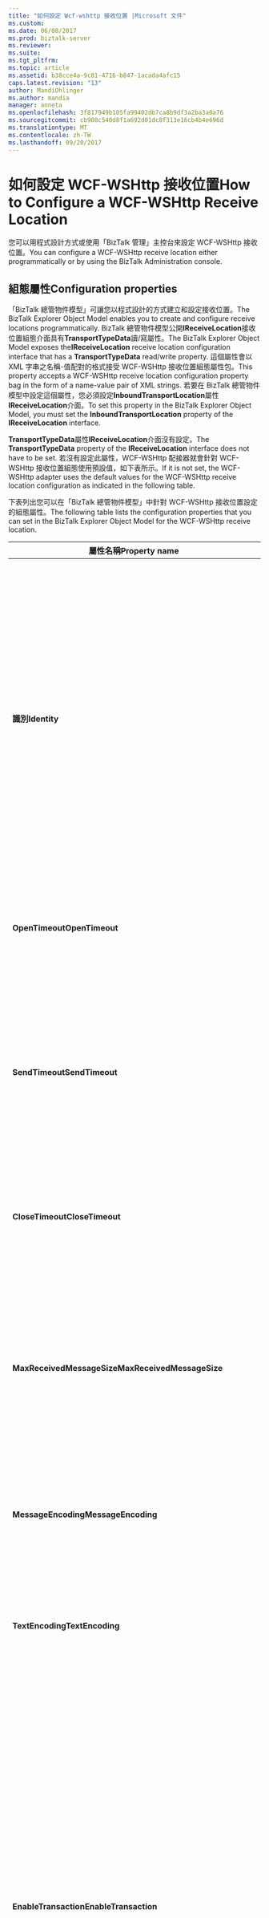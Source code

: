 ```yaml
---
title: "如何設定 Wcf-wshttp 接收位置 |Microsoft 文件"
ms.custom: 
ms.date: 06/08/2017
ms.prod: biztalk-server
ms.reviewer: 
ms.suite: 
ms.tgt_pltfrm: 
ms.topic: article
ms.assetid: b38cce4a-9c81-4716-b847-1acada4afc15
caps.latest.revision: "13"
author: MandiOhlinger
ms.author: mandia
manager: anneta
ms.openlocfilehash: 3f817949b105fa99402db7ca8b9df3a2ba3a0a76
ms.sourcegitcommit: cb908c540d8f1a692d01dc8f313e16cb4b4e696d
ms.translationtype: MT
ms.contentlocale: zh-TW
ms.lasthandoff: 09/20/2017
---
```

# <a name="how-to-configure-a-wcf-wshttp-receive-location"></a><span data-ttu-id="8534e-102">如何設定 WCF-WSHttp 接收位置</span><span class="sxs-lookup"><span data-stu-id="8534e-102">How to Configure a WCF-WSHttp Receive Location</span></span>
<span data-ttu-id="8534e-103">您可以用程式設計方式或使用「BizTalk 管理」主控台來設定 WCF-WSHttp 接收位置。</span><span class="sxs-lookup"><span data-stu-id="8534e-103">You can configure a WCF-WSHttp receive location either programmatically or by using the BizTalk Administration console.</span></span>  
  
## <a name="configuration-properties"></a><span data-ttu-id="8534e-104">組態屬性</span><span class="sxs-lookup"><span data-stu-id="8534e-104">Configuration properties</span></span>
  
 <span data-ttu-id="8534e-105">「BizTalk 總管物件模型」可讓您以程式設計的方式建立和設定接收位置。</span><span class="sxs-lookup"><span data-stu-id="8534e-105">The BizTalk Explorer Object Model enables you to create and configure receive locations programmatically.</span></span> <span data-ttu-id="8534e-106">BizTalk 總管物件模型公開**IReceiveLocation**接收位置組態介面具有**TransportTypeData**讀/寫屬性。</span><span class="sxs-lookup"><span data-stu-id="8534e-106">The BizTalk Explorer Object Model exposes the**IReceiveLocation** receive location configuration interface that has a **TransportTypeData** read/write property.</span></span> <span data-ttu-id="8534e-107">這個屬性會以 XML 字串之名稱-值配對的格式接受 WCF-WSHttp 接收位置組態屬性包。</span><span class="sxs-lookup"><span data-stu-id="8534e-107">This property accepts a WCF-WSHttp receive location configuration property bag in the form of a name-value pair of XML strings.</span></span> <span data-ttu-id="8534e-108">若要在 BizTalk 總管物件模型中設定這個屬性，您必須設定**InboundTransportLocation**屬性**IReceiveLocation**介面。</span><span class="sxs-lookup"><span data-stu-id="8534e-108">To set this property in the BizTalk Explorer Object Model, you must set the **InboundTransportLocation** property of the **IReceiveLocation** interface.</span></span>  
  
 <span data-ttu-id="8534e-109">**TransportTypeData**屬性**IReceiveLocation**介面沒有設定。</span><span class="sxs-lookup"><span data-stu-id="8534e-109">The **TransportTypeData** property of the **IReceiveLocation** interface does not have to be set.</span></span> <span data-ttu-id="8534e-110">若沒有設定此屬性，WCF-WSHttp 配接器就會針對 WCF-WSHttp 接收位置組態使用預設值，如下表所示。</span><span class="sxs-lookup"><span data-stu-id="8534e-110">If it is not set, the WCF-WSHttp adapter uses the default values for the WCF-WSHttp receive location configuration as indicated in the following table.</span></span>  
  
 <span data-ttu-id="8534e-111">下表列出您可以在「BizTalk 總管物件模型」中針對 WCF-WSHttp 接收位置設定的組態屬性。</span><span class="sxs-lookup"><span data-stu-id="8534e-111">The following table lists the configuration properties that you can set in the BizTalk Explorer Object Model for the WCF-WSHttp receive location.</span></span>  
  
|<span data-ttu-id="8534e-112">屬性名稱</span><span class="sxs-lookup"><span data-stu-id="8534e-112">Property name</span></span>|<span data-ttu-id="8534e-113">類型</span><span class="sxs-lookup"><span data-stu-id="8534e-113">Type</span></span>|<span data-ttu-id="8534e-114">Description</span><span class="sxs-lookup"><span data-stu-id="8534e-114">Description</span></span>|  
|-------------------|----------|-----------------|  
|<span data-ttu-id="8534e-115">**識別**</span><span class="sxs-lookup"><span data-stu-id="8534e-115">**Identity**</span></span>|<span data-ttu-id="8534e-116">XML BLOB</span><span class="sxs-lookup"><span data-stu-id="8534e-116">XML Blob</span></span><br /><br /> <span data-ttu-id="8534e-117">範例：</span><span class="sxs-lookup"><span data-stu-id="8534e-117">Example:</span></span><br /><br /> <span data-ttu-id="8534e-118">&lt;身分識別&gt;</span><span class="sxs-lookup"><span data-stu-id="8534e-118">&lt;identity&gt;</span></span><br /><br /> <span data-ttu-id="8534e-119">&lt;userPrincipalName 值 ="username@contoso.com"/&gt;</span><span class="sxs-lookup"><span data-stu-id="8534e-119">&lt;userPrincipalName value="username@contoso.com" /&gt;</span></span><br /><br /> <span data-ttu-id="8534e-120">&lt;/identity&gt;</span><span class="sxs-lookup"><span data-stu-id="8534e-120">&lt;/identity&gt;</span></span>|<span data-ttu-id="8534e-121">指定此接收位置所提供服務的識別。</span><span class="sxs-lookup"><span data-stu-id="8534e-121">Specify the identity of the service that this receive location provides.</span></span> <span data-ttu-id="8534e-122">可以針對指定的值**識別**屬性，則根據安全性組態而有所不同。</span><span class="sxs-lookup"><span data-stu-id="8534e-122">The values that can be specified for the **Identity** property differ according to the security configuration.</span></span> <span data-ttu-id="8534e-123">這些設定可讓用戶端驗證此接收位置。</span><span class="sxs-lookup"><span data-stu-id="8534e-123">These settings enable the client to authenticate this receive location.</span></span> <span data-ttu-id="8534e-124">在用戶端與服務之間的交握程序中，Windows Communication Foundation (WCF) 基礎結構可確保預期之服務的識別能夠與這個項目的值相符。</span><span class="sxs-lookup"><span data-stu-id="8534e-124">In the handshake process between the client and service, the Windows Communication Foundation (WCF) infrastructure will ensure that the identity of the expected service matches the values of this element.</span></span><br /><br /> <span data-ttu-id="8534e-125">預設為空字串。</span><span class="sxs-lookup"><span data-stu-id="8534e-125">The default is an empty string.</span></span>|  
|<span data-ttu-id="8534e-126">**OpenTimeout**</span><span class="sxs-lookup"><span data-stu-id="8534e-126">**OpenTimeout**</span></span>|<span data-ttu-id="8534e-127">**System.TimeSpan**</span><span class="sxs-lookup"><span data-stu-id="8534e-127">**System.TimeSpan**</span></span>|<span data-ttu-id="8534e-128">指定時間值，表示可供完成通道開啟作業的時間間隔。</span><span class="sxs-lookup"><span data-stu-id="8534e-128">Specify a time span value that indicates the interval of time provided for a channel open operation to complete.</span></span><br /><br /> <span data-ttu-id="8534e-129">預設值：00:01:00</span><span class="sxs-lookup"><span data-stu-id="8534e-129">Default value: 00:01:00</span></span>|  
|<span data-ttu-id="8534e-130">**SendTimeout**</span><span class="sxs-lookup"><span data-stu-id="8534e-130">**SendTimeout**</span></span>|<span data-ttu-id="8534e-131">**System.TimeSpan**</span><span class="sxs-lookup"><span data-stu-id="8534e-131">**System.TimeSpan**</span></span>|<span data-ttu-id="8534e-132">指定時間值，表示可供完成傳送作業的時間間隔。</span><span class="sxs-lookup"><span data-stu-id="8534e-132">Specify a time span value that indicates the interval of time provided for a send operation to complete.</span></span> <span data-ttu-id="8534e-133">如果您使用要求-回應接收埠，這個值會指定完成整個互動的時間長度，即使服務傳回很大的訊息也是如此。</span><span class="sxs-lookup"><span data-stu-id="8534e-133">If you use a request-response receive port, this value specifies a time span for the whole interaction to complete, even if the client returns a large message.</span></span><br /><br /> <span data-ttu-id="8534e-134">預設值：00:01:00</span><span class="sxs-lookup"><span data-stu-id="8534e-134">Default value: 00:01:00</span></span>|  
|<span data-ttu-id="8534e-135">**CloseTimeout**</span><span class="sxs-lookup"><span data-stu-id="8534e-135">**CloseTimeout**</span></span>|<span data-ttu-id="8534e-136">**System.TimeSpan**</span><span class="sxs-lookup"><span data-stu-id="8534e-136">**System.TimeSpan**</span></span>|<span data-ttu-id="8534e-137">指定時間值，表示可供完成通道關閉作業的時間間隔。</span><span class="sxs-lookup"><span data-stu-id="8534e-137">Specify a time span value that indicates the interval of time provided for a channel close operation to complete.</span></span><br /><br /> <span data-ttu-id="8534e-138">預設值：00:01:00</span><span class="sxs-lookup"><span data-stu-id="8534e-138">Default value: 00:01:00</span></span>|  
|<span data-ttu-id="8534e-139">**MaxReceivedMessageSize**</span><span class="sxs-lookup"><span data-stu-id="8534e-139">**MaxReceivedMessageSize**</span></span>|<span data-ttu-id="8534e-140">Integer</span><span class="sxs-lookup"><span data-stu-id="8534e-140">Integer</span></span>|<span data-ttu-id="8534e-141">指定大小上限，以位元組為單位，可以從網路收到的訊息 （包括標頭）。</span><span class="sxs-lookup"><span data-stu-id="8534e-141">Specify the maximum size, in bytes, for a message (including headers) that can be received on the wire.</span></span> <span data-ttu-id="8534e-142">訊息的大小受限於配置給每個訊息的記憶體數量。</span><span class="sxs-lookup"><span data-stu-id="8534e-142">The size of the messages is bounded by the amount of memory allocated for each message.</span></span> <span data-ttu-id="8534e-143">您可以使用這個屬性來限制遭受拒絕服務 (DoS) 攻擊的風險程度。</span><span class="sxs-lookup"><span data-stu-id="8534e-143">You can use this property to limit exposure to denial of service (DoS) attacks.</span></span><br /><br /> <span data-ttu-id="8534e-144">預設值：65536</span><span class="sxs-lookup"><span data-stu-id="8534e-144">Default value: 65536</span></span>|  
|<span data-ttu-id="8534e-145">**MessageEncoding**</span><span class="sxs-lookup"><span data-stu-id="8534e-145">**MessageEncoding**</span></span>|<span data-ttu-id="8534e-146">Enum</span><span class="sxs-lookup"><span data-stu-id="8534e-146">Enum</span></span><br /><br /> <span data-ttu-id="8534e-147">-   **文字**-使用文字訊息編碼器。</span><span class="sxs-lookup"><span data-stu-id="8534e-147">-   **Text** - Use a text message encoder.</span></span><br /><span data-ttu-id="8534e-148">-   **Mtom** -使用訊息傳輸最佳化機制 1.0 (MTOM) 編碼器。</span><span class="sxs-lookup"><span data-stu-id="8534e-148">-   **Mtom** - Use a Message Transmission Optimization Mechanism 1.0 (MTOM) encoder.</span></span>|<span data-ttu-id="8534e-149">指定用來為 SOAP 訊息編碼的編碼器。</span><span class="sxs-lookup"><span data-stu-id="8534e-149">Specify the encoder used to encode the SOAP message.</span></span><br /><br /> <span data-ttu-id="8534e-150">預設值：**文字**</span><span class="sxs-lookup"><span data-stu-id="8534e-150">Default value: **Text**</span></span>|  
|<span data-ttu-id="8534e-151">**TextEncoding**</span><span class="sxs-lookup"><span data-stu-id="8534e-151">**TextEncoding**</span></span>|<span data-ttu-id="8534e-152">Enum</span><span class="sxs-lookup"><span data-stu-id="8534e-152">Enum</span></span><br /><br /> <span data-ttu-id="8534e-153">-   **unicodeFFF** -Unicode BigEndian 編碼方式。</span><span class="sxs-lookup"><span data-stu-id="8534e-153">-   **unicodeFFF** - Unicode BigEndian encoding.</span></span><br /><span data-ttu-id="8534e-154">-   **utf-16** -16 位元編碼方式。</span><span class="sxs-lookup"><span data-stu-id="8534e-154">-   **utf-16** - 16-bit encoding.</span></span><br /><span data-ttu-id="8534e-155">-   **utf-8** -8 位元編碼方式</span><span class="sxs-lookup"><span data-stu-id="8534e-155">-   **utf-8** - 8-bit encoding</span></span>|<span data-ttu-id="8534e-156">指定要使用繫結上發出訊息的字元集編碼方式的字元時**MessageEncoding**屬性設定為**文字**。</span><span class="sxs-lookup"><span data-stu-id="8534e-156">Specify the character set encoding to be used for emitting messages on the binding when the **MessageEncoding** property is set to **Text**.</span></span><br /><br /> <span data-ttu-id="8534e-157">預設值： **utf-8**</span><span class="sxs-lookup"><span data-stu-id="8534e-157">Default value: **utf-8**</span></span>|  
|<span data-ttu-id="8534e-158">**EnableTransaction**</span><span class="sxs-lookup"><span data-stu-id="8534e-158">**EnableTransaction**</span></span>|<span data-ttu-id="8534e-159">布林</span><span class="sxs-lookup"><span data-stu-id="8534e-159">Boolean</span></span>|<span data-ttu-id="8534e-160">指定是否使用來自用戶端的交易，將訊息提交至 MessageBox 資料庫。</span><span class="sxs-lookup"><span data-stu-id="8534e-160">Specify whether a message is submitted to the MessageBox database using the transaction flowed from clients.</span></span> <span data-ttu-id="8534e-161">如果這個屬性是`True`，用戶端都必須提交訊息使用**Ws-atomictransaction**通訊協定。</span><span class="sxs-lookup"><span data-stu-id="8534e-161">If this property is `True`, the clients are required to submit messages using the **WS-AtomicTransaction** protocol.</span></span> <span data-ttu-id="8534e-162">如果用戶端在交易式範圍以外提交訊息，這個接收位置會將例外狀況傳回至用戶端，而不會擱置任何訊息。</span><span class="sxs-lookup"><span data-stu-id="8534e-162">If the clients submit messages outside the transactional scope then this receive location returns an exception back to the clients, and no messages are suspended.</span></span><br /><br /> <span data-ttu-id="8534e-163">此選項只適用於單向接收位置。</span><span class="sxs-lookup"><span data-stu-id="8534e-163">The option is available only for one-way receive locations.</span></span> <span data-ttu-id="8534e-164">如果用戶端在要求-回應接收位置的交易式內容中提交訊息，則會將例外狀況傳回至用戶端，而不會擱置任何訊息。</span><span class="sxs-lookup"><span data-stu-id="8534e-164">If the clients submit messages in a transactional context for request-response receive locations, then an exception is returned back to the clients and no messages are suspended.</span></span><br /><br /> <span data-ttu-id="8534e-165">預設值：`False`</span><span class="sxs-lookup"><span data-stu-id="8534e-165">Default value: `False`</span></span>|  
|<span data-ttu-id="8534e-166">**MaxConcurrentCalls**</span><span class="sxs-lookup"><span data-stu-id="8534e-166">**MaxConcurrentCalls**</span></span>|<span data-ttu-id="8534e-167">Integer</span><span class="sxs-lookup"><span data-stu-id="8534e-167">Integer</span></span>|<span data-ttu-id="8534e-168">指定對單一服務執行個體的並行呼叫數目。</span><span class="sxs-lookup"><span data-stu-id="8534e-168">Specify the number of concurrent calls to a single service instance.</span></span> <span data-ttu-id="8534e-169">超出上限的呼叫將排入佇列。</span><span class="sxs-lookup"><span data-stu-id="8534e-169">Calls in excess of the limit are queued.</span></span> <span data-ttu-id="8534e-170">此屬性的範圍介於 1 和 Int32.MaxValue 之間。</span><span class="sxs-lookup"><span data-stu-id="8534e-170">The range of this property is from 1 to Int32.MaxValue.</span></span> <span data-ttu-id="8534e-171">預設值：200</span><span class="sxs-lookup"><span data-stu-id="8534e-171">Default value: 200</span></span>|  
|<span data-ttu-id="8534e-172">**SecurityMode**</span><span class="sxs-lookup"><span data-stu-id="8534e-172">**SecurityMode**</span></span>|<span data-ttu-id="8534e-173">Enum</span><span class="sxs-lookup"><span data-stu-id="8534e-173">Enum</span></span><br /><br /> <span data-ttu-id="8534e-174">-   **無**</span><span class="sxs-lookup"><span data-stu-id="8534e-174">-   **None**</span></span><br /><span data-ttu-id="8534e-175">-   **訊息**</span><span class="sxs-lookup"><span data-stu-id="8534e-175">-   **Message**</span></span><br /><span data-ttu-id="8534e-176">-   **傳輸**</span><span class="sxs-lookup"><span data-stu-id="8534e-176">-   **Transport**</span></span><br /><span data-ttu-id="8534e-177">-   **TransportWithMessageCredential**</span><span class="sxs-lookup"><span data-stu-id="8534e-177">-   **TransportWithMessageCredential**</span></span><br /><br /> <span data-ttu-id="8534e-178">如需有關成員名稱的**SecurityMode**屬性，請參閱**安全性模式**屬性**Wcf-wshttp 傳輸屬性對話方塊、 接收、 安全性**  索引標籤[!INCLUDE[ui-guidance-developers-reference](../includes/ui-guidance-developers-reference.md)]。</span><span class="sxs-lookup"><span data-stu-id="8534e-178">For more information about the member names for the **SecurityMode** property, see the **Security mode** property in the **WCF-WSHttp Transport Properties Dialog Box, Receive, Security** tab [!INCLUDE[ui-guidance-developers-reference](../includes/ui-guidance-developers-reference.md)].</span></span> |<span data-ttu-id="8534e-179">指定使用的安全性類型。</span><span class="sxs-lookup"><span data-stu-id="8534e-179">Specify the type of security that is used.</span></span><br /><br /> <span data-ttu-id="8534e-180">預設值：**訊息**</span><span class="sxs-lookup"><span data-stu-id="8534e-180">Default value: **Message**</span></span>|  
|<span data-ttu-id="8534e-181">**TransportClientCredentialType**</span><span class="sxs-lookup"><span data-stu-id="8534e-181">**TransportClientCredentialType**</span></span>|<span data-ttu-id="8534e-182">Enum</span><span class="sxs-lookup"><span data-stu-id="8534e-182">Enum</span></span><br /><br /> <span data-ttu-id="8534e-183">-   **無**</span><span class="sxs-lookup"><span data-stu-id="8534e-183">-   **None**</span></span><br /><span data-ttu-id="8534e-184">-   **基本**</span><span class="sxs-lookup"><span data-stu-id="8534e-184">-   **Basic**</span></span><br /><span data-ttu-id="8534e-185">-   **Ntlm**</span><span class="sxs-lookup"><span data-stu-id="8534e-185">-   **Ntlm**</span></span><br /><span data-ttu-id="8534e-186">-   **Windows**</span><span class="sxs-lookup"><span data-stu-id="8534e-186">-   **Windows**</span></span><br /><span data-ttu-id="8534e-187">-   **憑證**</span><span class="sxs-lookup"><span data-stu-id="8534e-187">-   **Certificate**</span></span><br /><br /> <span data-ttu-id="8534e-188">如需有關成員名稱的**TransportClientCredentialType**屬性，請參閱**傳輸用戶端認證類型**屬性**Wcf-wshttp 傳輸屬性對話方塊、 接收、 安全性** 索引標籤[!INCLUDE[ui-guidance-developers-reference](../includes/ui-guidance-developers-reference.md)]。</span><span class="sxs-lookup"><span data-stu-id="8534e-188">For more information about the member names for the **TransportClientCredentialType** property, see the **Transport client credential type** property in the **WCF-WSHttp Transport Properties Dialog Box, Receive, Security** tab [!INCLUDE[ui-guidance-developers-reference](../includes/ui-guidance-developers-reference.md)].</span></span>|<span data-ttu-id="8534e-189">指定在執行用戶端驗證時，所要使用的認證類型。</span><span class="sxs-lookup"><span data-stu-id="8534e-189">Specify the type of credential to be used when performing the client authentication.</span></span><br /><br /> <span data-ttu-id="8534e-190">預設值： **Windows**</span><span class="sxs-lookup"><span data-stu-id="8534e-190">Default value: **Windows**</span></span>|  
|<span data-ttu-id="8534e-191">**MessageClientCredentialType**</span><span class="sxs-lookup"><span data-stu-id="8534e-191">**MessageClientCredentialType**</span></span>|<span data-ttu-id="8534e-192">Enum</span><span class="sxs-lookup"><span data-stu-id="8534e-192">Enum</span></span><br /><br /> <span data-ttu-id="8534e-193">-   **無**</span><span class="sxs-lookup"><span data-stu-id="8534e-193">-   **None**</span></span><br /><span data-ttu-id="8534e-194">-   **Windows**</span><span class="sxs-lookup"><span data-stu-id="8534e-194">-   **Windows**</span></span><br /><span data-ttu-id="8534e-195">-   **使用者名稱**</span><span class="sxs-lookup"><span data-stu-id="8534e-195">-   **UserName**</span></span><br /><span data-ttu-id="8534e-196">-   **憑證**</span><span class="sxs-lookup"><span data-stu-id="8534e-196">-   **Certificate**</span></span><br /><br /> <span data-ttu-id="8534e-197">如需有關成員名稱的**MessageClientCredentialType**屬性，請參閱**訊息用戶端認證類型**屬性**Wcf-wshttp 傳輸屬性對話方塊方塊中，接收、 安全性** 索引標籤[!INCLUDE[ui-guidance-developers-reference](../includes/ui-guidance-developers-reference.md)]。</span><span class="sxs-lookup"><span data-stu-id="8534e-197">For more information about the member names for the **MessageClientCredentialType** property, see the **Message client credential type** property in the **WCF-WSHttp Transport Properties Dialog Box, Receive, Security** tab [!INCLUDE[ui-guidance-developers-reference](../includes/ui-guidance-developers-reference.md)].</span></span>|<span data-ttu-id="8534e-198">指定當使用以訊息為基礎的安全性來執行用戶端驗證時，所要使用的認證類型。</span><span class="sxs-lookup"><span data-stu-id="8534e-198">Specify the type of credential to be used when performing client authentication using message-based security.</span></span><br /><br /> <span data-ttu-id="8534e-199">預設值： **Windows**</span><span class="sxs-lookup"><span data-stu-id="8534e-199">Default value: **Windows**</span></span>|  
|<span data-ttu-id="8534e-200">**AlgorithmSuite**</span><span class="sxs-lookup"><span data-stu-id="8534e-200">**AlgorithmSuite**</span></span>|<span data-ttu-id="8534e-201">Enum</span><span class="sxs-lookup"><span data-stu-id="8534e-201">Enum</span></span><br /><br /> <span data-ttu-id="8534e-202">如需有關成員名稱的**AlgorithmSuite**屬性，請參閱**演算法套件**屬性**Wcf-wshttp 傳輸屬性對話方塊、 接收、 安全性**  索引標籤[!INCLUDE[ui-guidance-developers-reference](../includes/ui-guidance-developers-reference.md)]。</span><span class="sxs-lookup"><span data-stu-id="8534e-202">For more information about the member names for the **AlgorithmSuite** property, see the **Algorithm suite** property in the **WCF-WSHttp Transport Properties Dialog Box, Receive, Security** tab [!INCLUDE[ui-guidance-developers-reference](../includes/ui-guidance-developers-reference.md)].</span></span>|<span data-ttu-id="8534e-203">指定訊息加密和 Key Wrap 演算法。</span><span class="sxs-lookup"><span data-stu-id="8534e-203">Specify the message encryption and key-wrap algorithms.</span></span> <span data-ttu-id="8534e-204">這些演算法會對應到安全性原則語言 (WS-SecurityPolicy) 規格中所指定的演算法。</span><span class="sxs-lookup"><span data-stu-id="8534e-204">These algorithms map to those specified in the Security Policy Language (WS-SecurityPolicy) specification.</span></span><br /><br /> <span data-ttu-id="8534e-205">預設值： **Basic256**</span><span class="sxs-lookup"><span data-stu-id="8534e-205">Default value: **Basic256**</span></span>|  
|<span data-ttu-id="8534e-206">**NegotiateServiceCredential**</span><span class="sxs-lookup"><span data-stu-id="8534e-206">**NegotiateServiceCredential**</span></span>|<span data-ttu-id="8534e-207">布林</span><span class="sxs-lookup"><span data-stu-id="8534e-207">Boolean</span></span>|<span data-ttu-id="8534e-208">指定是否會在超出範圍的用戶端提供此服務認證，或是透過交涉程序從此服務取得服務認證給用戶端。</span><span class="sxs-lookup"><span data-stu-id="8534e-208">Specify whether the service credential is provisioned at the client out of band, or is obtained from the service to the client through a process of negotiation.</span></span> <span data-ttu-id="8534e-209">這類交涉是一般訊息交換的先驅。</span><span class="sxs-lookup"><span data-stu-id="8534e-209">Such a negotiation is a precursor to the usual message exchange.</span></span><br /><br /> <span data-ttu-id="8534e-210">如果**MessageClientCredentialType**屬性等於**無**， **Username**，或**憑證**，此屬性設定為**False**意指服務憑證位於超出訊號範圍的用戶端，以及用戶端，必須指定服務憑證。</span><span class="sxs-lookup"><span data-stu-id="8534e-210">If the **MessageClientCredentialType** property equals **None**, **Username**, or **Certificate**, setting this property to **False** implies that the service certificate is available at the client out of band and that the client needs to specify the service certificate.</span></span> <span data-ttu-id="8534e-211">這個模式可以與 SOAP 堆疊交互運作 (SOAP 堆疊會實作 WS-Trust 和 WS-SecureConversation)。</span><span class="sxs-lookup"><span data-stu-id="8534e-211">This mode is interoperable with SOAP stacks that implement WS-Trust and WS-SecureConversation.</span></span><br /><br /> <span data-ttu-id="8534e-212">如果**MessageClientCredentialType**屬性設定為**Windows**，此屬性設定為**False**指定 Kerberos 驗證。</span><span class="sxs-lookup"><span data-stu-id="8534e-212">If the **MessageClientCredentialType** property is set to **Windows**, setting this property to **False** specifies Kerberos-based authentication.</span></span> <span data-ttu-id="8534e-213">這表示，用戶端和服務都必須是相同 Kerberos 網域的一部分。</span><span class="sxs-lookup"><span data-stu-id="8534e-213">This means that the client and service must be part of the same Kerberos domain.</span></span> <span data-ttu-id="8534e-214">這個模式可以與 SOAP 堆疊交互運作，SOAP 堆疊會實作 Kerberos Token 設定檔 (如 OASIS WSS TC 上所定義) 以及 WS-Trust 和 WS-SecureConversation。</span><span class="sxs-lookup"><span data-stu-id="8534e-214">This mode is interoperable with SOAP stacks that implement the Kerberos token profile (as defined at OASIS WSS TC) as well as WS-Trust and WS-SecureConversation.</span></span><br /><br /> <span data-ttu-id="8534e-215">當這個屬性是**True**，會造成透過 SOAP 訊息以通道連接 SPNego 交換的.NET SOAP 交涉。</span><span class="sxs-lookup"><span data-stu-id="8534e-215">When this property is **True**, it causes a .NET SOAP negotiation that tunnels SPNego exchange over SOAP messages.</span></span><br /><br /> <span data-ttu-id="8534e-216">預設值： **，則為 True**</span><span class="sxs-lookup"><span data-stu-id="8534e-216">Default value: **True**</span></span>|  
|<span data-ttu-id="8534e-217">**EstablishSecurityContext**</span><span class="sxs-lookup"><span data-stu-id="8534e-217">**EstablishSecurityContext**</span></span>|<span data-ttu-id="8534e-218">布林</span><span class="sxs-lookup"><span data-stu-id="8534e-218">Boolean</span></span>|<span data-ttu-id="8534e-219">指定此安全性通道是否會建立安全的工作階段。</span><span class="sxs-lookup"><span data-stu-id="8534e-219">Specify whether the security channel establishes a secure session.</span></span> <span data-ttu-id="8534e-220">安全的工作階段會在交換應用程式訊息之前，先建立安全性內容語彙基元 (SCT)。</span><span class="sxs-lookup"><span data-stu-id="8534e-220">A secure session establishes a Security Context Token (SCT) before exchanging the application messages.</span></span><br /><br /> <span data-ttu-id="8534e-221">預設值： **，則為 True**</span><span class="sxs-lookup"><span data-stu-id="8534e-221">Default value: **True**</span></span>|  
|<span data-ttu-id="8534e-222">**ServiceCertificate**</span><span class="sxs-lookup"><span data-stu-id="8534e-222">**ServiceCertificate**</span></span>|<span data-ttu-id="8534e-223">字串</span><span class="sxs-lookup"><span data-stu-id="8534e-223">String</span></span>|<span data-ttu-id="8534e-224">針對此接收位置指定用戶端用來驗證服務之 X.509 憑證的憑證指紋。</span><span class="sxs-lookup"><span data-stu-id="8534e-224">Specify the thumbprint of the X.509 certificate for this receive location that the clients use to authenticate the service.</span></span> <span data-ttu-id="8534e-225">要用於此屬性的憑證必須安裝到**我**存放**目前使用者**位置。</span><span class="sxs-lookup"><span data-stu-id="8534e-225">The certificate to be used for this property must be installed into the **My** store in the **Current User** location.</span></span> <span data-ttu-id="8534e-226">**注意：**您必須將服務憑證安裝到**目前使用者**裝載此接收位置的接收處理常式的使用者帳戶的位置。</span><span class="sxs-lookup"><span data-stu-id="8534e-226">**Note:**  You must install the service certificate into the **Current User** location of the user account for the receive handler hosting this receive location.</span></span> <br /><br /> <span data-ttu-id="8534e-227">預設為空字串。</span><span class="sxs-lookup"><span data-stu-id="8534e-227">The default is an empty string.</span></span>|  
|<span data-ttu-id="8534e-228">**UseSSO**</span><span class="sxs-lookup"><span data-stu-id="8534e-228">**UseSSO**</span></span>|<span data-ttu-id="8534e-229">布林</span><span class="sxs-lookup"><span data-stu-id="8534e-229">Boolean</span></span>|<span data-ttu-id="8534e-230">指定是否使用「企業單一登入」(SSO) 來擷取用戶端認證，以便發出 SSO 票證。</span><span class="sxs-lookup"><span data-stu-id="8534e-230">Specify whether to use Enterprise Single Sign-On (SSO) to retrieve client credentials to issue an SSO ticket.</span></span> <span data-ttu-id="8534e-231">如需有關安全性組態支援 SSO，請參閱 「 企業單一登入可支援性的 Wcf-wshttp 接收配接器 > 一節中**Wcf-wshttp 傳輸屬性對話方塊、 接收、 安全性**  索引標籤[!INCLUDE[ui-guidance-developers-reference](../includes/ui-guidance-developers-reference.md)]。</span><span class="sxs-lookup"><span data-stu-id="8534e-231">For more information about the security configurations supporting SSO, see the section, "Enterprise Single Sign-On Supportability for the WCF-WSHttp Receive Adapter" in the **WCF-WSHttp Transport Properties Dialog Box, Receive, Security** tab [!INCLUDE[ui-guidance-developers-reference](../includes/ui-guidance-developers-reference.md)].</span></span>|  
|<span data-ttu-id="8534e-232">**InboundBodyLocation**</span><span class="sxs-lookup"><span data-stu-id="8534e-232">**InboundBodyLocation**</span></span>|<span data-ttu-id="8534e-233">Enum</span><span class="sxs-lookup"><span data-stu-id="8534e-233">Enum</span></span><br /><br /> <span data-ttu-id="8534e-234">-   **UseBodyElement** -使用內容的 SOAP**主體**內送訊息建立 BizTalk 訊息內文部分的項目。</span><span class="sxs-lookup"><span data-stu-id="8534e-234">-   **UseBodyElement** - Use the content of the SOAP **Body** element of an incoming message to create the BizTalk message body part.</span></span> <span data-ttu-id="8534e-235">如果 **Body** 元素有一個以上的子元素，則只有第一個元素會成為 BizTalk 訊息內文部分。</span><span class="sxs-lookup"><span data-stu-id="8534e-235">If the **Body** element has more than one child element, only the first element becomes the BizTalk message body part.</span></span><br /><span data-ttu-id="8534e-236">-   **UseEnvelope** -建立 BizTalk 訊息內文部分的整個 SOAP 從**信封**內送訊息。</span><span class="sxs-lookup"><span data-stu-id="8534e-236">-   **UseEnvelope** - Create the BizTalk message body part from the entire SOAP **Envelope** of an incoming message.</span></span><br /><span data-ttu-id="8534e-237">-   **UseBodyPath** -使用中的內文路徑運算式**InboundBodyPathExpression**屬性以建立 BizTalk 訊息內文部分。</span><span class="sxs-lookup"><span data-stu-id="8534e-237">-   **UseBodyPath** - Use the body path expression in the **InboundBodyPathExpression** property to create the BizTalk message body part.</span></span> <span data-ttu-id="8534e-238">內文路徑運算式會依照內送訊息 SOAP **Body** 元素的直系子元素來進行評估。</span><span class="sxs-lookup"><span data-stu-id="8534e-238">The body path expression is evaluated against the immediate child element of the SOAP **Body** element of an incoming message.</span></span> <span data-ttu-id="8534e-239">此屬性只對請求-回應連接埠有效。</span><span class="sxs-lookup"><span data-stu-id="8534e-239">This property is valid only for solicit-response ports.</span></span><br /><br /> <span data-ttu-id="8534e-240">如需有關如何使用**InboundBodyLocation**屬性，請參閱[指定 WCF 配接器的訊息本文](../core/specifying-the-message-body-for-the-wcf-adapters.md)。</span><span class="sxs-lookup"><span data-stu-id="8534e-240">For more information about how to use the **InboundBodyLocation** property, see [Specifying the Message Body for the WCF Adapters](../core/specifying-the-message-body-for-the-wcf-adapters.md).</span></span>|<span data-ttu-id="8534e-241">指定資料選取範圍，soap**主體**內送 WCF 訊息的項目。</span><span class="sxs-lookup"><span data-stu-id="8534e-241">Specify the data selection for the SOAP **Body** element of incoming WCF messages.</span></span><br /><br /> <span data-ttu-id="8534e-242">預設值： **UseBodyElement**</span><span class="sxs-lookup"><span data-stu-id="8534e-242">Default value: **UseBodyElement**</span></span>|  
|<span data-ttu-id="8534e-243">**InboundBodyPathExpression**</span><span class="sxs-lookup"><span data-stu-id="8534e-243">**InboundBodyPathExpression**</span></span>|<span data-ttu-id="8534e-244">字串</span><span class="sxs-lookup"><span data-stu-id="8534e-244">String</span></span><br /><br /> <span data-ttu-id="8534e-245">如需有關如何使用**InboundBodyPathExpression**屬性，請參閱[WCF 配接器屬性結構描述和屬性](../core/wcf-adapters-property-schema-and-properties.md)。</span><span class="sxs-lookup"><span data-stu-id="8534e-245">For more information about how to use the **InboundBodyPathExpression** property, see [WCF Adapters Property Schema and Properties](../core/wcf-adapters-property-schema-and-properties.md).</span></span>|<span data-ttu-id="8534e-246">指定內文路徑運算式來識別用於建立 BizTalk 訊息內文部分之內送訊息的特定部分。</span><span class="sxs-lookup"><span data-stu-id="8534e-246">Specify the body path expression to identify a specific part of an incoming message used to create the BizTalk message body part.</span></span> <span data-ttu-id="8534e-247">此內文路徑運算式評估的 soap 的直系子元素**主體**節點內送訊息。</span><span class="sxs-lookup"><span data-stu-id="8534e-247">This body path expression is evaluated against the immediate child element of the SOAP **Body** node of an incoming message.</span></span> <span data-ttu-id="8534e-248">如果此內文路徑運算式傳回一個以上的節點，則只會為 BizTalk 訊息內文部分選擇第一個節點。</span><span class="sxs-lookup"><span data-stu-id="8534e-248">If this body path expression returns more than one node, only the first node is chosen for the BizTalk message body part.</span></span> <span data-ttu-id="8534e-249">如果這個屬性，則需要**InboundBodyLocation**屬性設定為**UseBodyPath**。</span><span class="sxs-lookup"><span data-stu-id="8534e-249">This property is required if the **InboundBodyLocation** property is set to **UseBodyPath**.</span></span><br /><br /> <span data-ttu-id="8534e-250">預設為空字串。</span><span class="sxs-lookup"><span data-stu-id="8534e-250">The default is an empty string.</span></span>|  
|<span data-ttu-id="8534e-251">**InboundNodeEncoding**</span><span class="sxs-lookup"><span data-stu-id="8534e-251">**InboundNodeEncoding**</span></span>|<span data-ttu-id="8534e-252">Enum</span><span class="sxs-lookup"><span data-stu-id="8534e-252">Enum</span></span><br /><br /> <span data-ttu-id="8534e-253">-   **Base64** -Base64 編碼方式。</span><span class="sxs-lookup"><span data-stu-id="8534e-253">-   **Base64** - Base64 encoding.</span></span><br /><span data-ttu-id="8534e-254">-   **Hex** ： 十六進位編碼。</span><span class="sxs-lookup"><span data-stu-id="8534e-254">-   **Hex** - Hexadecimal encoding.</span></span><br /><span data-ttu-id="8534e-255">-   **字串**： 文字編碼-utf-8。</span><span class="sxs-lookup"><span data-stu-id="8534e-255">-   **String** - Text encoding - UTF-8.</span></span><br /><span data-ttu-id="8534e-256">-   **XML** -WCF 配接器建立 BizTalk 訊息內文中的內文路徑運算式所選取之節點外部 xml **InboundBodyPathExpression**。</span><span class="sxs-lookup"><span data-stu-id="8534e-256">-   **XML** - The WCF adapters create the BizTalk message body with the outer XML of the node selected by the body path expression in **InboundBodyPathExpression**.</span></span>|<span data-ttu-id="8534e-257">指定的編碼，Wcf-wshttp 接收配接器，用來解碼中指定的內文路徑運算式所識別的節點類型**InboundBodyPathExpression**。</span><span class="sxs-lookup"><span data-stu-id="8534e-257">Specify the type of encoding that the WCF-WSHttp receive adapter uses to decode the node identified by the body path expression specified in **InboundBodyPathExpression**.</span></span> <span data-ttu-id="8534e-258">如果這個屬性，則需要**InboundBodyLocation**屬性設定為**UseBodyPath**。</span><span class="sxs-lookup"><span data-stu-id="8534e-258">This property is required if the **InboundBodyLocation** property is set to **UseBodyPath**.</span></span><br /><br /> <span data-ttu-id="8534e-259">預設值： **XML**</span><span class="sxs-lookup"><span data-stu-id="8534e-259">Default value: **XML**</span></span>|  
|<span data-ttu-id="8534e-260">**OutboundBodyLocation**</span><span class="sxs-lookup"><span data-stu-id="8534e-260">**OutboundBodyLocation**</span></span>|<span data-ttu-id="8534e-261">Enum</span><span class="sxs-lookup"><span data-stu-id="8534e-261">Enum</span></span><br /><br /> <span data-ttu-id="8534e-262">-   **UseBodyElement** -使用 BizTalk 訊息內文部分建立的 soap 內容**主體**外寄回應訊息的項目。</span><span class="sxs-lookup"><span data-stu-id="8534e-262">-   **UseBodyElement** - Use the BizTalk message body part to create the content of the SOAP **Body** element for an outgoing response message.</span></span><br /><span data-ttu-id="8534e-263">-   **UseTemplate** -使用中提供的範本**OutboundXMLTemplate**屬性，建立內容的 SOAP**主體**外寄回應訊息的項目。</span><span class="sxs-lookup"><span data-stu-id="8534e-263">-   **UseTemplate** - Use the template supplied in the **OutboundXMLTemplate** property to create the content of the SOAP **Body** element for an outgoing response message.</span></span><br /><br /> <span data-ttu-id="8534e-264">如需有關如何使用**OutboundBodyLocation**屬性，請參閱[指定 WCF 配接器的訊息本文](../core/specifying-the-message-body-for-the-wcf-adapters.md)。</span><span class="sxs-lookup"><span data-stu-id="8534e-264">For more information about how to use the **OutboundBodyLocation** property, see [Specifying the Message Body for the WCF Adapters](../core/specifying-the-message-body-for-the-wcf-adapters.md).</span></span>|<span data-ttu-id="8534e-265">指定資料選取範圍，soap**主體**外寄 WCF 訊息的項目。</span><span class="sxs-lookup"><span data-stu-id="8534e-265">Specify the data selection for the SOAP **Body** element of outgoing WCF messages.</span></span> <span data-ttu-id="8534e-266">此屬性只適用於要求-回應接收位置。</span><span class="sxs-lookup"><span data-stu-id="8534e-266">This property is valid only for request-response receive locations.</span></span><br /><br /> <span data-ttu-id="8534e-267">預設值： **UseBodyElement**</span><span class="sxs-lookup"><span data-stu-id="8534e-267">Default value: **UseBodyElement**</span></span>|  
|<span data-ttu-id="8534e-268">**OutboundXMLTemplate**</span><span class="sxs-lookup"><span data-stu-id="8534e-268">**OutboundXMLTemplate**</span></span>|<span data-ttu-id="8534e-269">字串</span><span class="sxs-lookup"><span data-stu-id="8534e-269">String</span></span><br /><br /> <span data-ttu-id="8534e-270">如需有關如何使用**OutboundXMLTemplate**屬性，請參閱[指定 WCF 配接器的訊息本文](../core/specifying-the-message-body-for-the-wcf-adapters.md)。</span><span class="sxs-lookup"><span data-stu-id="8534e-270">For more information about how to use the **OutboundXMLTemplate** property, see [Specifying the Message Body for the WCF Adapters](../core/specifying-the-message-body-for-the-wcf-adapters.md).</span></span>|<span data-ttu-id="8534e-271">指定 XML 格式的範本內容的 SOAP**主體**外寄回應訊息的項目。</span><span class="sxs-lookup"><span data-stu-id="8534e-271">Specify the XML-formatted template for the content of the SOAP **Body** element of an outgoing response message.</span></span> <span data-ttu-id="8534e-272">如果這個屬性，則需要**OutboundBodyLocation**屬性設定為**UseTemplate**。</span><span class="sxs-lookup"><span data-stu-id="8534e-272">This property is required if the **OutboundBodyLocation** property is set to **UseTemplate**.</span></span> <span data-ttu-id="8534e-273">此屬性只適用於要求-回應接收位置。</span><span class="sxs-lookup"><span data-stu-id="8534e-273">This property is valid only for request-response receive locations.</span></span><br /><br /> <span data-ttu-id="8534e-274">預設為空字串。</span><span class="sxs-lookup"><span data-stu-id="8534e-274">The default is an empty string.</span></span>|  
|<span data-ttu-id="8534e-275">**SuspendMessageOnFailure**</span><span class="sxs-lookup"><span data-stu-id="8534e-275">**SuspendMessageOnFailure**</span></span>|<span data-ttu-id="8534e-276">布林</span><span class="sxs-lookup"><span data-stu-id="8534e-276">Boolean</span></span>|<span data-ttu-id="8534e-277">指定是否擱置因接收管線失敗或路由失敗而造成輸入處理失敗的要求訊息。</span><span class="sxs-lookup"><span data-stu-id="8534e-277">Specify whether to suspend the request message that fails inbound processing due to a receive pipeline failure or a routing failure.</span></span><br /><br /> <span data-ttu-id="8534e-278">預設值： **，則為 True**</span><span class="sxs-lookup"><span data-stu-id="8534e-278">Default value: **True**</span></span>|  
|<span data-ttu-id="8534e-279">**IncludeExceptionDetailInFaults**</span><span class="sxs-lookup"><span data-stu-id="8534e-279">**IncludeExceptionDetailInFaults**</span></span>|<span data-ttu-id="8534e-280">布林</span><span class="sxs-lookup"><span data-stu-id="8534e-280">Boolean</span></span>|<span data-ttu-id="8534e-281">指定基於偵錯目的傳回用戶端的 SOAP 錯誤詳細資料中，是否包括 Managed 例外狀況資訊。</span><span class="sxs-lookup"><span data-stu-id="8534e-281">Specify whether to include managed exception information in the detail of SOAP faults returned to the client for debugging purposes.</span></span><br /><br /> <span data-ttu-id="8534e-282">預設值： **False**</span><span class="sxs-lookup"><span data-stu-id="8534e-282">Default: **False**</span></span>|  
  
## <a name="configure-a-wcf-wshttp-receive-location-with-the-biztalk-administration-console"></a><span data-ttu-id="8534e-283">設定 Wcf-wshttp 接收位置使用 BizTalk 管理主控台</span><span class="sxs-lookup"><span data-stu-id="8534e-283">Configure a WCF-WSHttp Receive Location with the BizTalk Administration Console</span></span>
  
 <span data-ttu-id="8534e-284">您可以在「BizTalk 管理」主控台中設定 WCF-WSHttp 接收位置配接器變數。</span><span class="sxs-lookup"><span data-stu-id="8534e-284">You can set WCF-WSHttp receive location adapter variables in the BizTalk Administration console.</span></span> <span data-ttu-id="8534e-285">若接收位置並未設定屬性，系統就會使用 [BizTalk 管理主控台] 中的預設接收處理常式值。</span><span class="sxs-lookup"><span data-stu-id="8534e-285">If properties are not set in the receive location, the default receive handler values set in the BizTalk Administration console are used.</span></span>  
  
> [!NOTE]
>  <span data-ttu-id="8534e-286">完成下列程序之前，您必須已經新增接收埠。</span><span class="sxs-lookup"><span data-stu-id="8534e-286">Before completing the following procedures you must have already added a receive port.</span></span> <span data-ttu-id="8534e-287">如需詳細資訊，請參閱[如何建立接收埠](../core/how-to-create-a-receive-port.md)。</span><span class="sxs-lookup"><span data-stu-id="8534e-287">For more information, see [How to Create a Receive Port](../core/how-to-create-a-receive-port.md).</span></span>  
  
## <a name="configure-variables-for-a-wcf-wshttp-receive-location"></a><span data-ttu-id="8534e-288">設定 Wcf-wshttp 接收位置變數</span><span class="sxs-lookup"><span data-stu-id="8534e-288">Configure variables for a WCF-WSHttp receive location</span></span>  
  
1.  <span data-ttu-id="8534e-289">在 BizTalk 管理主控台中，展開  [!INCLUDE[btsBizTalkServerAdminConsoleui](../includes/btsbiztalkserveradminconsoleui-md.md)]，依序展開**BizTalk 群組**，依序展開**應用程式**，然後展開您想要在其中建立接收位置的應用程式。</span><span class="sxs-lookup"><span data-stu-id="8534e-289">In the BizTalk Administration console, expand [!INCLUDE[btsBizTalkServerAdminConsoleui](../includes/btsbiztalkserveradminconsoleui-md.md)], expand **BizTalk Group**, expand **Applications**, and then expand the application you want to create a receive location in.</span></span>  
  
2.  <span data-ttu-id="8534e-290">在 [BizTalk 管理主控台] 的左窗格中，按一下 **[接收埠]** 節點。</span><span class="sxs-lookup"><span data-stu-id="8534e-290">In the BizTalk Administration console, in the left pane, click the **Receive Port** node.</span></span> <span data-ttu-id="8534e-291">然後在右窗格中，使用滑鼠右鍵按一下與現有接收位置關聯的接收埠，或是您要與新接收位置關聯的接收埠，然後按一下 **[屬性]**。</span><span class="sxs-lookup"><span data-stu-id="8534e-291">Then in the right pane, right-click the receive port that is associated with an existing receive location or that you want to associate with a new receive location, and then click **Properties**.</span></span>  
  
3.  <span data-ttu-id="8534e-292">在**接收埠屬性**對話方塊的左窗格中，選取**接收位置**，然後在右窗格中，按兩下現有接收位置或按一下**新增**以建立新接收位置。</span><span class="sxs-lookup"><span data-stu-id="8534e-292">In the **Receive Port Properties** dialog box, in the left pane, select **Receive Locations**, and then in the right pane, double-click an existing receive location or click **New**to create a new receive location.</span></span>  
  
4.  <span data-ttu-id="8534e-293">在**接收位置屬性**對話方塊中，於**傳輸**區段旁邊**類型**，選取**Wcf-wshttp**從下拉式清單清單，然後再按**設定**。</span><span class="sxs-lookup"><span data-stu-id="8534e-293">In the **Receive Location Properties** dialog box, in the **Transport** section next to **Type**, select **WCF-WSHttp** from the drop-down list, and then click **Configure**.</span></span>  
  
5.  <span data-ttu-id="8534e-294">在**Wcf-wshttp 傳輸屬性**對話方塊**一般**索引標籤上，設定端點位址和服務識別 Wcf-wshttp 接收位置。</span><span class="sxs-lookup"><span data-stu-id="8534e-294">In the **WCF-WSHttp Transport Properties** dialog box, on the **General** tab, configure the endpoint address and the service identity for the WCF-WSHttp receive location.</span></span> <span data-ttu-id="8534e-295">如需有關**一般**索引標籤中**Wcf-wshttp 傳輸屬性**對話方塊中，請參閱**Wcf-wshttp 傳輸屬性對話方塊、 接收、 一般** 索引標籤[!INCLUDE[ui-guidance-developers-reference](../includes/ui-guidance-developers-reference.md)]。</span><span class="sxs-lookup"><span data-stu-id="8534e-295">For more information about the **General** tab in the **WCF-WSHttp Transport Properties** dialog box, see the **WCF-WSHttp Transport Properties Dialog Box, Receive, General** tab [!INCLUDE[ui-guidance-developers-reference](../includes/ui-guidance-developers-reference.md)].</span></span>  
  
6.  <span data-ttu-id="8534e-296">在**Wcf-wshttp 傳輸屬性**對話方塊**繫結**索引標籤上，設定逾時、 編碼和交易屬性。</span><span class="sxs-lookup"><span data-stu-id="8534e-296">In the **WCF-WSHttp Transport Properties** dialog box, on the **Binding** tab, configure the time-out, encoding, and transaction properties.</span></span> <span data-ttu-id="8534e-297">如需有關**繫結**索引標籤中**Wcf-wshttp 傳輸屬性**對話方塊中，請參閱**Wcf-wshttp 傳輸屬性對話方塊、 接收、 繫結** 索引標籤[!INCLUDE[ui-guidance-developers-reference](../includes/ui-guidance-developers-reference.md)]。</span><span class="sxs-lookup"><span data-stu-id="8534e-297">For more information about the **Binding** tab in the **WCF-WSHttp Transport Properties** dialog box, see the **WCF-WSHttp Transport Properties Dialog Box, Receive, Binding** tab [!INCLUDE[ui-guidance-developers-reference](../includes/ui-guidance-developers-reference.md)].</span></span>
  
7.  <span data-ttu-id="8534e-298">在**Wcf-wshttp 傳輸屬性**對話方塊**安全性**索引標籤上，定義的安全性功能的 Wcf-wshttp 接收位置。</span><span class="sxs-lookup"><span data-stu-id="8534e-298">In the **WCF-WSHttp Transport Properties** dialog box, on the **Security** tab, define the security capabilities of the WCF-WSHttp receive location.</span></span> <span data-ttu-id="8534e-299">如需有關**安全性**索引標籤中**Wcf-wshttp 傳輸屬性**對話方塊中，請參閱**Wcf-wshttp 傳輸屬性對話方塊、 接收、 安全性** 索引標籤[!INCLUDE[ui-guidance-developers-reference](../includes/ui-guidance-developers-reference.md)]。</span><span class="sxs-lookup"><span data-stu-id="8534e-299">For more information about the **Security** tab in the **WCF-WSHttp Transport Properties** dialog box, see the **WCF-WSHttp Transport Properties Dialog Box, Receive, Security** tab [!INCLUDE[ui-guidance-developers-reference](../includes/ui-guidance-developers-reference.md)].</span></span>
  
8.  <span data-ttu-id="8534e-300">在**Wcf-wshttp 傳輸屬性**對話方塊**訊息**索引標籤上，指定 SOAP 資料選取範圍**主體**項目。</span><span class="sxs-lookup"><span data-stu-id="8534e-300">In the **WCF-WSHttp Transport Properties** dialog box, on the **Messages** tab, specify the data selection for the SOAP **Body** element.</span></span> <span data-ttu-id="8534e-301">如需有關**訊息**索引標籤中**Wcf-wshttp 傳輸屬性**對話方塊中，請參閱**Wcf-wshttp 傳輸屬性對話方塊、 接收、 訊息** 索引標籤[!INCLUDE[ui-guidance-developers-reference](../includes/ui-guidance-developers-reference.md)]。</span><span class="sxs-lookup"><span data-stu-id="8534e-301">For more information about the **Messages** tab in the **WCF-WSHttp Transport Properties** dialog box, see the **WCF-WSHttp Transport Properties Dialog Box, Receive, Messages** tab [!INCLUDE[ui-guidance-developers-reference](../includes/ui-guidance-developers-reference.md)].</span></span>
  
## <a name="configure-a-wcf-wshttp-receive-location-programmatically"></a><span data-ttu-id="8534e-302">設定 Wcf-wshttp 接收位置，以程式設計的方式</span><span class="sxs-lookup"><span data-stu-id="8534e-302">Configure a WCF-WSHttp Receive Location Programmatically</span></span>
  
 <span data-ttu-id="8534e-303">您可以使用下列格式來設定屬性：</span><span class="sxs-lookup"><span data-stu-id="8534e-303">You can use the following format to set the properties:</span></span>  
  
```  
<CustomProps>  
  <InboundBodyPathExpression vt="8" />  
  <InboundBodyLocation vt="8">UseBodyElement</InboundBodyLocation>  
  <UseSSO vt="11">0</UseSSO>  
  <MessageClientCredentialType vt="8">Windows</MessageClientCredentialType>  
  <SendTimeout vt="8">00:01:00</SendTimeout>  
  <OutboundXmlTemplate vt="8"><bts-msg-body xmlns="http://www.microsoft.com/schemas/bts2007" encoding="xml"/></OutboundXmlTemplate>  
  <OpenTimeout vt="8">00:01:00</OpenTimeout>  
  <AlgorithmSuite vt="8">Basic256</AlgorithmSuite>  
  <SecurityMode vt="8">Message</SecurityMode>  
  <TransportClientCredentialType vt="8">Windows</TransportClientCredentialType>  
  <NegotiateServiceCredential vt="11">-1</NegotiateServiceCredential>  
  <MaxReceivedMessageSize vt="3">2097152</MaxReceivedMessageSize>  
  <TextEncoding vt="8">utf-8</TextEncoding>  
  <CloseTimeout vt="8">00:01:00</CloseTimeout>  
  <SuspendMessageOnFailure vt="11">0</SuspendMessageOnFailure>  
  <EnableTransaction vt="11">0</EnableTransaction>  
  <InboundNodeEncoding vt="8">Xml</InboundNodeEncoding>  
  <EstablishSecurityContext vt="11">-1</EstablishSecurityContext>  
  <IncludeExceptionDetailInFaults vt="11">0</IncludeExceptionDetailInFaults>  
  <MaxConcurrentCalls vt="3">16</MaxConcurrentCalls>  
  <ServiceCertificate vt="8" />  
  <MessageEncoding vt="8">Text</MessageEncoding>  
  <OutboundBodyLocation vt="8">UseBodyElement</OutboundBodyLocation>  
</CustomProps>  
  
```  
  
 <span data-ttu-id="8534e-304">下列程式碼片段會說明如何建立 WCF-WSHttp 接收位置：</span><span class="sxs-lookup"><span data-stu-id="8534e-304">The following code fragment illustrates creating a WCF-WSHttp receive location:</span></span>  
  
```  
// Use BizTalk Explorer object model to create new WCF-WSHttp receive location   
string server = System.Environment.MachineName;  
string database = "BizTalkMgmtDb";  
string connectionString = string.Format("Server={0};Database={1};Integrated Security=true", server, database);  
string transportConfigData = @"<CustomProps>  
  <InboundBodyLocation vt=""8"">UseBodyElement</InboundBodyLocation>  
  <UseSSO vt=""11"">0</UseSSO>  
  <Identity vt=""8"">  
    <identity>  
    <userPrincipalName value=""username@contoso.com"" />  
    </identity>  
  </Identity>  
</CustomProps>";  
//requires project reference to \Program Files\Microsoft BizTalk Server 2009\Developer Tools\Microsoft.BizTalk.ExplorerOM.dll  
BtsCatalogExplorer explorer = new Microsoft.BizTalk.ExplorerOM.BtsCatalogExplorer();  
explorer.ConnectionString = connectionString;  
// Add a new BizTalk application  
Application application = explorer.AddNewApplication();  
application.Name = "SampleBizTalkApplication1001";  
// Save  
explorer.SaveChanges();  
  
// Add a new one-way receive port  
IReceivePort receivePort = application.AddNewReceivePort(false);  
receivePort.Name = "SampleReceivePort";  
// Add a new one-way receive location  
IReceiveLocation recieveLocation = receivePort.AddNewReceiveLocation();  
recieveLocation.Name = "SampleReceiveLocation";  
// Find a receive handler for WCF-WSHttp   
int i = 0;  
for(i=0; i < explorer.ReceiveHandlers.Count; ++i)   
{  
    if("WCF-WSHttp" == explorer.ReceiveHandlers[i].TransportType.Name)  
        break;  
}  
recieveLocation.ReceiveHandler = explorer.ReceiveHandlers[i];  
recieveLocation.Address = "/samplepath/sampleservice.svc";  
recieveLocation.ReceivePipeline = explorer.Pipelines["Microsoft.BizTalk.DefaultPipelines.PassThruReceive"];  
recieveLocation.TransportType = explorer.ProtocolTypes["WCF-WSHttp"];  
recieveLocation.TransportTypeData = transportConfigData;  
// Save  
explorer.SaveChanges();   
```  
  
## <a name="see-also"></a><span data-ttu-id="8534e-305">另請參閱</span><span class="sxs-lookup"><span data-stu-id="8534e-305">See Also</span></span>  
 <span data-ttu-id="8534e-306">[發佈 WCF 服務，利用外掛式 WCF 接收配接器](../core/publishing-wcf-services-with-the-isolated-wcf-receive-adapters.md) </span><span class="sxs-lookup"><span data-stu-id="8534e-306">[Publishing WCF Services with the Isolated WCF Receive Adapters](../core/publishing-wcf-services-with-the-isolated-wcf-receive-adapters.md) </span></span>  
 <span data-ttu-id="8534e-307">[設定 IIS 的外掛式 WCF 接收配接器](../core/configuring-iis-for-the-isolated-wcf-receive-adapters.md) </span><span class="sxs-lookup"><span data-stu-id="8534e-307">[Configuring IIS for the Isolated WCF Receive Adapters](../core/configuring-iis-for-the-isolated-wcf-receive-adapters.md) </span></span>  
 <span data-ttu-id="8534e-308">[管理 BizTalk 主控件和主控件執行個體](../core/managing-biztalk-hosts-and-host-instances.md) </span><span class="sxs-lookup"><span data-stu-id="8534e-308">[Managing BizTalk Hosts and Host Instances](../core/managing-biztalk-hosts-and-host-instances.md) </span></span>  
 <span data-ttu-id="8534e-309">[如何變更服務帳戶和密碼](../core/how-to-change-service-accounts-and-passwords.md) </span><span class="sxs-lookup"><span data-stu-id="8534e-309">[How to Change Service Accounts and Passwords](../core/how-to-change-service-accounts-and-passwords.md) </span></span>  
 <span data-ttu-id="8534e-310">[WCF 配接器安裝憑證](../core/installing-certificates-for-the-wcf-adapters.md) </span><span class="sxs-lookup"><span data-stu-id="8534e-310">[Installing Certificates for the WCF Adapters](../core/installing-certificates-for-the-wcf-adapters.md) </span></span>  
 <span data-ttu-id="8534e-311">[指定訊息本文為 WCF 配接器](../core/specifying-the-message-body-for-the-wcf-adapters.md) </span><span class="sxs-lookup"><span data-stu-id="8534e-311">[Specifying the Message Body for the WCF Adapters](../core/specifying-the-message-body-for-the-wcf-adapters.md) </span></span>  
 [<span data-ttu-id="8534e-312">設定 Wcf-wshttp 配接器</span><span class="sxs-lookup"><span data-stu-id="8534e-312">Configuring the WCF-WSHttp Adapter</span></span>](../core/configuring-the-wcf-wshttp-adapter.md)